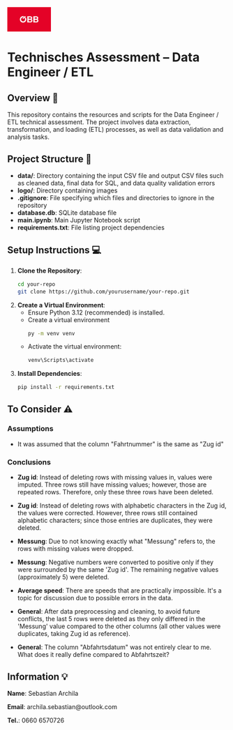 <img src="logo/logo.jpg" alt="Logo" width="100" height="auto">

# Technisches Assessment – Data Engineer / ETL

## Overview 🚆

This repository contains the resources and scripts for the Data Engineer / ETL technical assessment. The project involves data extraction, transformation, and loading (ETL) processes, as well as data validation and analysis tasks.

## Project Structure 📑

- **data/**: Directory containing the input CSV file and output CSV files such as cleaned data, final data for SQL, and data quality validation errors
- **logo/**: Directory containing images
- **.gitignore**: File specifying which files and directories to ignore in the repository
- **database.db**: SQLite database file
- **main.ipynb**: Main Jupyter Notebook script
- **requirements.txt**: File listing project dependencies

## Setup Instructions 💻

1. **Clone the Repository**:
   ```sh
   cd your-repo
   git clone https://github.com/yourusername/your-repo.git
2. **Create a Virtual Environment**:
   - Ensure Python 3.12 (recommended) is installed.
   - Create a virtual environment
        ```sh
        py -m venv venv
    - Activate the virtual environment:
        ```sh
        venv\Scripts\activate
3. **Install Dependencies**:
   ```sh
   pip install -r requirements.txt
## To Consider ⚠️

### Assumptions

* It was assumed that the column "Fahrtnummer" is the same as "Zug id"

### Conclusions

* **Zug id**: Instead of deleting rows with missing values in, values were imputed. Three rows still have missing values; however, those are repeated rows. Therefore, only these three rows have been deleted. 

* **Zug id**: Instead of deleting rows with alphabetic characters in the Zug id, the values were corrected. However, three rows still contained alphabetic characters; since those entries are duplicates, they were deleted. 

* **Messung**: Due to not knowing exactly what "Messung" refers to, the rows with missing values were dropped. 

* **Messung**: Negative numbers were converted to positive only if they were surrounded by the same 'Zug id'. The remaining negative values (approximately 5) were deleted. 

* **Average speed**: There are speeds that are practically impossible. It's a topic for discussion due to possible errors in the data. 

* **General**: After data preprocessing and cleaning, to avoid future conflicts, the last 5 rows were deleted as they only differed in the 'Messung' value compared to the other columns (all other values were duplicates, taking Zug id as reference). 

* **General**: The column "Abfahrtsdatum" was not entirely clear to me. What does it really define compared to Abfahrtszeit?

## Information 💡
<p><b>Name</b>: Sebastian Archila</p>
<p><b>Email</b>: archila.sebastian@outlook.com</p>
<p><b>Tel.</b>: 0660 6570726</p>